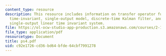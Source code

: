 ```yaml
---
content_type: resource
description: This resource includes information on transfer operator function, linear
  time-invariant, single-output model, discrete-time Kalman filter, and single-input,
  single-output linear time invariant system.
file: https://ol-ocw-studio-app-production.s3.amazonaws.com/courses/2-160-identification-estimation-and-learning-spring-2006/c92e1726cd36bd64bfde64cbf7991278_ps4.pdf
file_type: application/pdf
resourcetype: Document
title: ps4.pdf
uid: c92e1726-cd36-bd64-bfde-64cbf7991278
---
```

